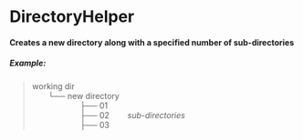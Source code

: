 # DirectoryHelper

#### Creates a new directory along with a specified number of sub-directories

##### Example:

>working dir<br />
  └── new directory<br />
      ├── 01<br />
      ├── 02   *sub-directories*<br />
      ├── 03<br />
      
